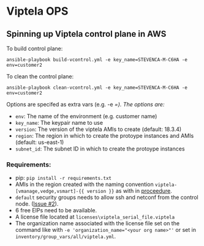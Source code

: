 # Viptela OPS

## Spinning up Viptela control plane in AWS

To build control plane:
```
ansible-playbook build-vcontrol.yml -e key_name=STEVENCA-M-C6HA -e env=customer2
```


To clean the control plane:
```
ansible-playbook clean-vcontrol.yml -e key_name=STEVENCA-M-C6HA -e env=customer2
```

Options are specifed as extra vars (e.g. -e <var>=<value>).  The options are:
* `env`: The name of the environment (e.g. customer name)
* `key_name`: The keypair name to use 
* `version`: The version of the viptela AMIs to create (default: 18.3.4)
* `region`: The region in which to create the protoype instances and AMIs (default: us-east-1)
* `subnet_id`: The subnet ID in which to create the protoype instances

### Requirements:
* pip: `pip install -r requirements.txt`
* AMIs in the region created with the naming convention `viptela-[vmanage,vedge,vsmart]-{{ version }}` as with in [proceedure](https://wwwin-github.cisco.com/ciscops/viptela-ops/blob/master/AMIs.md).
* `default` security groups needs to allow ssh and netconf from the control node. ([Issue #2](https://wwwin-github.cisco.com/ciscops/viptela-ops/issues/2)).
* 6 free EIPs need to be available.
* A license file located at `licenses\viptela_serial_file.viptela`
* The organization name associated with the license file set on the command like with `-e 'organization_name="<your org name>"'` or set in `inventory/group_vars/all/viptela.yml`.
